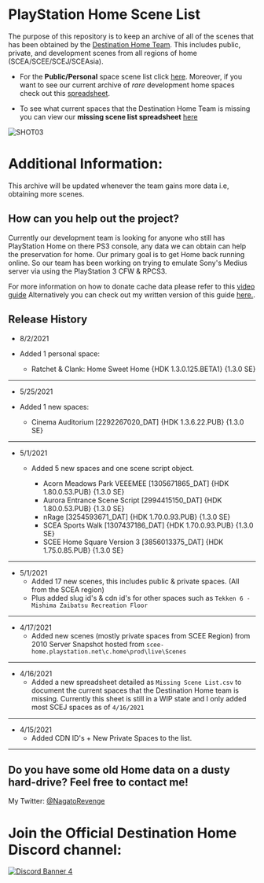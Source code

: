 # PlayStation Home Scene List

The purpose of this repository is to keep an archive of all of the scenes that has been obtained by the [Destination Home Team](http://destinationho.me/). This includes public, private, and development scenes from all regions of home (SCEA/SCEE/SCEJ/SCEAsia). 

* For the **Public/Personal** space scene list click [here](https://github.com/NagatoDEV/PlayStation-Home-Scene-List-Spreadsheet/blob/main/Destination%20Home%20Archive%20Public-Private%20Scene%20List.csv). Moreover, if you want to see our current archive of *rare* development home spaces check out this [spreadsheet](https://github.com/NagatoDEV/PlayStation-Home-Scene-List-Spreadsheet/blob/main/Destination%20Home%20Archive%20Development%20Scene%20List.csv).

* To see what current spaces that the Destination Home Team is missing you can view our **missing scene list spreadsheet** [here](https://github.com/NagatoDEV/PlayStation-Home-Scene-List-Spreadsheet/blob/main/Destination%20Home%20Archive%20Public-Private%20Scene%20List.csv)

![SHOT03](https://user-images.githubusercontent.com/67494727/114953028-80fd6200-9e25-11eb-9607-54ae9d38986b.PNG)


# Additional Information:

This archive will be updated whenever the team gains more data i.e, obtaining more scenes.

## How can you help out the project?

Currently our development team is looking for anyone who still has PlayStation Home on there PS3 console, any data we can obtain can help the preservation for home. Our primary goal is to get Home back running online. So our team has been working on trying to emulate Sony's Medius server via using the PlayStation 3 CFW & RPCS3.

For more information on how to donate cache data please refer to this [video guide](https://www.youtube.com/watch?v=BppPWh49ROU&feature=youtu.be) Alternatively you can check out my written version of this guide [here.](https://gist.github.com/NagatoDEV/587b5a76a1789a9d91c48e87c634771b).

## Release History

* 8/2/2021

 * Added 1 personal space: 
    
      * Ratchet & Clank: Home Sweet Home {HDK 1.3.0.125.BETA1} {1.3.0 SE}

---

* 5/25/2021

 * Added 1 new spaces:
    
      * Cinema Auditorium [2292267020_DAT] {HDK 1.3.6.22.PUB} {1.3.0 SE}

---

* 5/1/2021

    * Added 5 new spaces and one scene script object.
    
      * Acorn Meadows Park VEEEMEE [1305671865_DAT] {HDK 1.80.0.53.PUB} {1.3.0 SE}
      * Aurora Entrance Scene Script [2994415150_DAT] {HDK 1.80.0.53.PUB} {1.3.0 SE}
      * nRage [3254593671_DAT] {HDK 1.70.0.93.PUB} {1.3.0 SE}
      * SCEA Sports Walk [1307437186_DAT] {HDK 1.70.0.93.PUB} {1.3.0 SE}
      * SCEE Home Square Version 3 [3856013375_DAT] {HDK 1.75.0.85.PUB} {1.3.0 SE}

---

* 5/1/2021
    * Added 17 new scenes, this includes public & private spaces. (All from the SCEA region)
    * Plus added slug id's & cdn id's for other spaces such as ```Tekken 6 - Mishima Zaibatsu Recreation Floor``` 

---

* 4/17/2021
    * Added new scenes (mostly private spaces from SCEE Region) from 2010 Server Snapshot hosted from `scee-home.playstation.net\c.home\prod\live\Scenes` 

---

* 4/16/2021
   * Added a new spreadsheet detailed as `Missing Scene List.csv` to document the current spaces that the Destination Home team is missing. Currently this sheet is still in a WIP state and I only added most SCEJ spaces as of `4/16/2021`

---

* 4/15/2021
    * Added CDN ID's + New Private Spaces to the list.

---

## Do you have some old Home data on a dusty hard-drive? Feel free to contact me!

My Twitter: [@NagatoRevenge](https://twitter.com/NagatoRevenge)

# Join the Official Destination Home Discord channel: 

[![Discord Banner 4](https://discordapp.com/api/guilds/621722473695805450/widget.png?style=banner4&raw=true)](https://discord.gg/QguSBT3)
